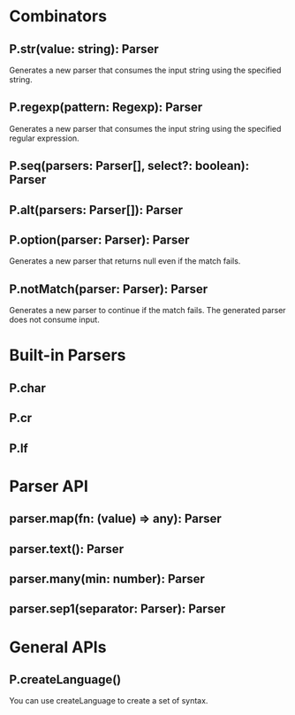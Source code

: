 # Combinators

## P.str(value: string): Parser
Generates a new parser that consumes the input string using the specified string.

## P.regexp(pattern: Regexp): Parser
Generates a new parser that consumes the input string using the specified regular expression.

## P.seq(parsers: Parser[], select?: boolean): Parser

## P.alt(parsers: Parser[]): Parser

## P.option(parser: Parser): Parser
Generates a new parser that returns null even if the match fails.

## P.notMatch(parser: Parser): Parser
Generates a new parser to continue if the match fails.
The generated parser does not consume input.


# Built-in Parsers

## P.char

## P.cr

## P.lf


# Parser API

## parser.map(fn: (value) => any): Parser

## parser.text(): Parser

## parser.many(min: number): Parser

## parser.sep1(separator: Parser): Parser


# General APIs

## P.createLanguage()
You can use createLanguage to create a set of syntax.
